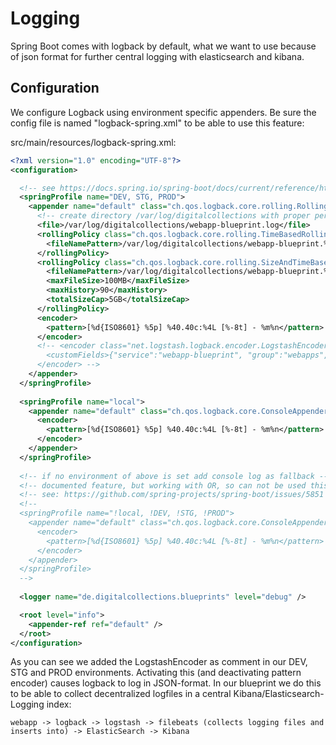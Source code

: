 # Logging

Spring Boot comes with logback by default, what we want to use because of json format for further central logging with elasticsearch and kibana.

## Configuration

We configure Logback using environment specific appenders. Be sure the config file is named "logback-spring.xml" to be able to use this feature:

src/main/resources/logback-spring.xml:

```xml
<?xml version="1.0" encoding="UTF-8"?>
<configuration>

  <!-- see https://docs.spring.io/spring-boot/docs/current/reference/html/boot-features-logging.html#_profile_specific_configuration -->
  <springProfile name="DEV, STG, PROD">
    <appender name="default" class="ch.qos.logback.core.rolling.RollingFileAppender">
      <!-- create directory /var/log/digitalcollections with proper permissions... -->
      <file>/var/log/digitalcollections/webapp-blueprint.log</file>
      <rollingPolicy class="ch.qos.logback.core.rolling.TimeBasedRollingPolicy">
        <fileNamePattern>/var/log/digitalcollections/webapp-blueprint.%d{yyyy-MM-dd}.log</fileNamePattern>
      </rollingPolicy>
      <rollingPolicy class="ch.qos.logback.core.rolling.SizeAndTimeBasedRollingPolicy">
        <fileNamePattern>/var/log/digitalcollections/webapp-blueprint.%d{yyyy-MM}.%i.log.gz</fileNamePattern>
        <maxFileSize>100MB</maxFileSize>
        <maxHistory>90</maxHistory>
        <totalSizeCap>5GB</totalSizeCap>
      </rollingPolicy>
      <encoder>
        <pattern>[%d{ISO8601} %5p] %40.40c:%4L [%-8t] - %m%n</pattern>
      </encoder>
      <!-- <encoder class="net.logstash.logback.encoder.LogstashEncoder">
        <customFields>{"service":"webapp-blueprint", "group":"webapps", "instance":"${instance.name:-default}"}</customFields>
      </encoder> -->
    </appender>
  </springProfile>
  
  <springProfile name="local">
    <appender name="default" class="ch.qos.logback.core.ConsoleAppender">
      <encoder>
        <pattern>[%d{ISO8601} %5p] %40.40c:%4L [%-8t] - %m%n</pattern>
      </encoder>
    </appender>
  </springProfile>
  
  <!-- if no environment of above is set add console log as fallback -->
  <!-- documented feature, but working with OR, so can not be used this way! -->
  <!-- see: https://github.com/spring-projects/spring-boot/issues/5851 -->
  <!--
  <springProfile name="!local, !DEV, !STG, !PROD">
    <appender name="default" class="ch.qos.logback.core.ConsoleAppender">
      <encoder>
        <pattern>[%d{ISO8601} %5p] %40.40c:%4L [%-8t] - %m%n</pattern>
      </encoder>
    </appender>
  </springProfile>
  -->
    
  <logger name="de.digitalcollections.blueprints" level="debug" />

  <root level="info">
    <appender-ref ref="default" />
  </root>
</configuration>
```

As you can see we added the LogstashEncoder as comment in our DEV, STG and PROD environments. Activating this (and deactivating pattern encoder) causes logback to log in JSON-format. In our blueprint we do this to be able to collect decentralized logfiles in a central Kibana/Elasticsearch-Logging index:

```
webapp -> logback -> logstash -> filebeats (collects logging files and inserts into) -> ElasticSearch -> Kibana
```
